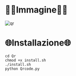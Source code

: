 # 👨‍💻Immagine👩‍💻


![qr](https://user-images.githubusercontent.com/103877241/172026808-66c9c4f3-5765-4a3d-96cd-de1366625399.png)


# 🌐Installazione🌐 #

```
cd Qr
chmod +x install.sh
./install.sh
python Qrcode.py
```
